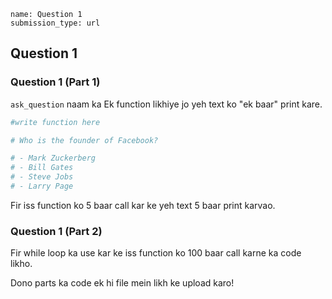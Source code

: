 ```ngMeta
name: Question 1
submission_type: url
```

## Question 1

### Question 1 (Part 1)

`ask_question` naam ka Ek function likhiye jo yeh text ko "ek baar" print kare.

```python
#write function here

# Who is the founder of Facebook?

# - Mark Zuckerberg
# - Bill Gates
# - Steve Jobs
# - Larry Page
```

Fir iss function ko 5 baar call kar ke yeh text 5 baar print karvao.

### Question 1 (Part 2)

Fir while loop ka use kar ke iss function ko 100 baar call karne ka code likho.


Dono parts ka code ek hi file mein likh ke upload karo!
